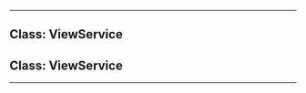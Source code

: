 <!---->
<!--# Global-->
<!---->





* * *

## Class: ViewService



## Class: ViewService




* * *










